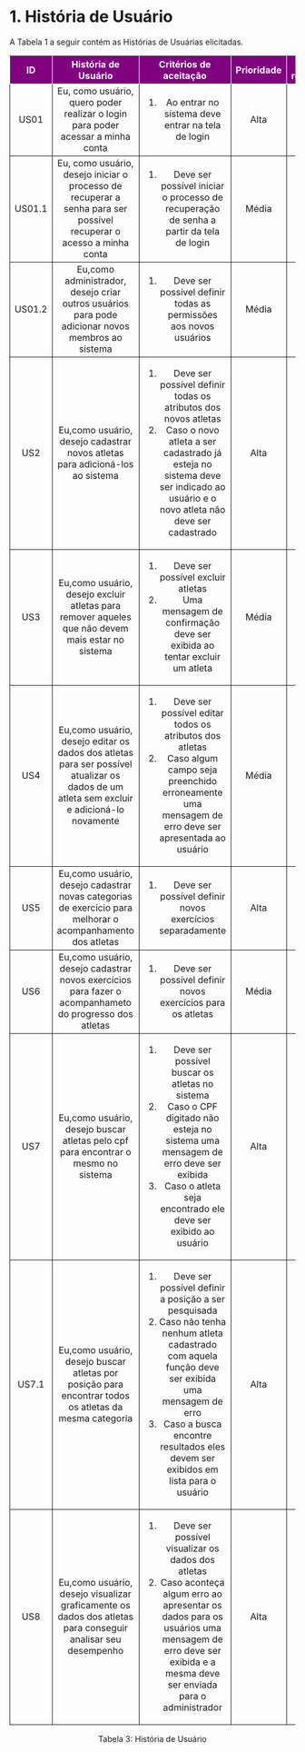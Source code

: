 # 1. História de Usuário

A Tabela 1 a seguir contém as Histórias de Usuárias elicitadas. 

<table>
    <thead>
        <tr style="background-color: purple; color: white" >
            <th style="border-style:solid;border-width:1px;text-align:center">ID</th>
            <th style="border-style:solid;border-width:1px;text-align:center">História de Usuário</th>
            <th style="border-style:solid;border-width:1px;text-align:center">Critérios de aceitação</th>
            <th style="border-style:solid;border-width:1px;text-align:center">Prioridade</th>
            <th style="border-style:solid;border-width:1px;text-align:center">RF/RNF relacionado</th>
        </tr>
    </thead>
    <tbody>
        <tr>
            <span id="ustory-01"></span>
            <td style="border-style:solid;border-width:1px;text-align:center;vertical-align:middle" rowspan="1">US01</td>
            <td style="border-style:solid;border-width:1px;text-align:center;vertical-align:middle" rowspan="1">Eu, como usuário, quero poder realizar o login para poder acessar a minha conta</td>
            <td style="border-style:solid;border-width:1px;text-align:center;vertical-align:middle" rowspan="1"><ol><li>Ao entrar no sistema deve entrar na tela de login</li></ol></td>
            <td style="border-style:solid;border-width:1px;text-align:center;vertical-align:middle">Alta</td>
            <td style="border-style:solid;border-width:1px;text-align:center;vertical-align:middle">RF01</td>
        </tr>
        <tr>
            <span id="ustory-01"></span>
            <td style="border-style:solid;border-width:1px;text-align:center;vertical-align:middle" rowspan="1">US01.1</td>
            <td style="border-style:solid;border-width:1px;text-align:center;vertical-align:middle" rowspan="1">Eu, como usuário, desejo iniciar o processo de recuperar a senha para ser possível recuperar o acesso a minha conta</td>
            <td style="border-style:solid;border-width:1px;text-align:center;vertical-align:middle" rowspan="1"><ol><li>Deve ser possível iniciar o processo de recuperação de senha a partir da tela de login</li></ol></td>
            <td style="border-style:solid;border-width:1px;text-align:center;vertical-align:middle"> Média </td>
            <td style="border-style:solid;border-width:1px;text-align:center;vertical-align:middle">RF01</td>
        </tr>
        <tr>
            <span id="ustory-01"></span>
            <td style="border-style:solid;border-width:1px;text-align:center;vertical-align:middle" rowspan="1">US01.2</td>
            <td style="border-style:solid;border-width:1px;text-align:center;vertical-align:middle" rowspan="1">Eu,como administrador, desejo criar outros usuários para pode adicionar novos membros ao sistema</td>
            <td style="border-style:solid;border-width:1px;text-align:center;vertical-align:middle" rowspan="1"><ol><li>Deve ser possível definir todas as permissões aos novos usuários</li></ol></td>
            <td style="border-style:solid;border-width:1px;text-align:center;vertical-align:middle">Média</td>
            <td style="border-style:solid;border-width:1px;text-align:center;vertical-align:middle">RF01</td>
        </tr>
        <tr>
            <span id="ustory-01"></span>
            <td style="border-style:solid;border-width:1px;text-align:center;vertical-align:middle" rowspan="1">US2</td>
            <td style="border-style:solid;border-width:1px;text-align:center;vertical-align:middle" rowspan="1">Eu,como usuário, desejo cadastrar novos atletas para adicioná-los ao sistema</td>
            <td style="border-style:solid;border-width:1px;text-align:center;vertical-align:middle" rowspan="1"><ol><li>Deve ser possível definir todas os atributos dos novos atletas</li><li>Caso o novo atleta a ser cadastrado já esteja no sistema deve ser indicado ao usuário e o novo atleta não deve ser cadastrado</li></ol></td>
            <td style="border-style:solid;border-width:1px;text-align:center;vertical-align:middle">Alta</td>
            <td style="border-style:solid;border-width:1px;text-align:center;vertical-align:middle">RF02</td>
        </tr>
        <tr>
            <span id="ustory-01"></span>
            <td style="border-style:solid;border-width:1px;text-align:center;vertical-align:middle" rowspan="1">US3</td>
            <td style="border-style:solid;border-width:1px;text-align:center;vertical-align:middle" rowspan="1">Eu,como usuário, desejo excluir atletas para remover aqueles que não devem mais estar no sistema</td>
            <td style="border-style:solid;border-width:1px;text-align:center;vertical-align:middle" rowspan="1"><ol><li>Deve ser possível excluir atletas</li><li>Uma mensagem de confirmação deve ser exibida ao tentar excluir um atleta</li></ol></td>
            <td style="border-style:solid;border-width:1px;text-align:center;vertical-align:middle">Média</td>
            <td style="border-style:solid;border-width:1px;text-align:center;vertical-align:middle">RF03</td>
        </tr>
        <tr>
            <span id="ustory-01"></span>
            <td style="border-style:solid;border-width:1px;text-align:center;vertical-align:middle" rowspan="1">US4</td>
            <td style="border-style:solid;border-width:1px;text-align:center;vertical-align:middle" rowspan="1">Eu,como usuário, desejo editar os dados dos atletas para ser possível atualizar os dados de um atleta sem excluir e adicioná-lo novamente</td>
            <td style="border-style:solid;border-width:1px;text-align:center;vertical-align:middle" rowspan="1"><ol><li>Deve ser possível editar todos os atributos dos atletas</li><li>Caso algum campo seja preenchido erroneamente uma mensagem de erro deve ser apresentada ao usuário</li></ol></td>
            <td style="border-style:solid;border-width:1px;text-align:center;vertical-align:middle">Média</td>
            <td style="border-style:solid;border-width:1px;text-align:center;vertical-align:middle">RF04</td>
        </tr>
        <tr>
            <span id="ustory-01"></span>
            <td style="border-style:solid;border-width:1px;text-align:center;vertical-align:middle" rowspan="1">US5</td>
            <td style="border-style:solid;border-width:1px;text-align:center;vertical-align:middle" rowspan="1">Eu,como usuário, desejo cadastrar novas categorias de exercício para melhorar o acompanhamento dos atletas</td>
            <td style="border-style:solid;border-width:1px;text-align:center;vertical-align:middle" rowspan="1"><ol><li>Deve ser possível definir novos exercícios separadamente</li></ol></td>
            <td style="border-style:solid;border-width:1px;text-align:center;vertical-align:middle">Alta</td>
            <td style="border-style:solid;border-width:1px;text-align:center;vertical-align:middle">RF05</td>
        </tr>
        <tr>
            <span id="ustory-01"></span>
            <td style="border-style:solid;border-width:1px;text-align:center;vertical-align:middle" rowspan="1">US6</td>
            <td style="border-style:solid;border-width:1px;text-align:center;vertical-align:middle" rowspan="1">Eu,como usuário, desejo cadastrar novos exercícios para fazer o acompanhameto do progresso dos atletas</td>
            <td style="border-style:solid;border-width:1px;text-align:center;vertical-align:middle" rowspan="1"><ol><li>Deve ser possível definir novos exercícios para os atletas</li></ol></td>
            <td style="border-style:solid;border-width:1px;text-align:center;vertical-align:middle">Média</td>
            <td style="border-style:solid;border-width:1px;text-align:center;vertical-align:middle">RF06</td>
        </tr>
        <tr>
            <span id="ustory-01"></span>
            <td style="border-style:solid;border-width:1px;text-align:center;vertical-align:middle" rowspan="1">US7</td>
            <td style="border-style:solid;border-width:1px;text-align:center;vertical-align:middle" rowspan="1">Eu,como usuário, desejo buscar atletas pelo cpf para encontrar o mesmo no sistema</td>
            <td style="border-style:solid;border-width:1px;text-align:center;vertical-align:middle" rowspan="1"><ol><li>Deve ser possível buscar os atletas no sistema</li><li>Caso o CPF digitado não esteja no sistema uma mensagem de erro deve ser exibida</li><li>Caso o atleta seja encontrado ele deve ser exibido ao usuário </li></ol></td>
            <td style="border-style:solid;border-width:1px;text-align:center;vertical-align:middle">Alta</td>
            <td style="border-style:solid;border-width:1px;text-align:center;vertical-align:middle">RF07</td>
        </tr>
        <tr>
            <span id="ustory-01"></span>
            <td style="border-style:solid;border-width:1px;text-align:center;vertical-align:middle" rowspan="1">US7.1</td>
            <td style="border-style:solid;border-width:1px;text-align:center;vertical-align:middle" rowspan="1">Eu,como usuário, desejo buscar atletas por posição para encontrar todos os atletas da mesma categoria</td>
            <td style="border-style:solid;border-width:1px;text-align:center;vertical-align:middle" rowspan="1"><ol><li>Deve ser possível definir a posição a ser pesquisada</li><li>Caso não tenha nenhum atleta cadastrado com aquela função deve ser exibida uma mensagem de erro</li><li>Caso a busca encontre resultados eles devem ser exibidos em lista para o usuário</li> </ol></td>
            <td style="border-style:solid;border-width:1px;text-align:center;vertical-align:middle">Alta</td>
            <td style="border-style:solid;border-width:1px;text-align:center;vertical-align:middle">RF08</td>
        </tr>
        <tr>
            <span id="ustory-01"></span>
            <td style="border-style:solid;border-width:1px;text-align:center;vertical-align:middle" rowspan="1">US8</td>
            <td style="border-style:solid;border-width:1px;text-align:center;vertical-align:middle" rowspan="1">Eu,como usuário, desejo visualizar graficamente os dados dos atletas para conseguir analisar seu desempenho</td>
            <td style="border-style:solid;border-width:1px;text-align:center;vertical-align:middle" rowspan="1"><ol><li>Deve ser possível visualizar os dados dos atletas</li><li>Caso aconteça algum erro ao apresentar os dados para os usuários uma mensagem de erro deve ser exibida e a mesma deve ser enviada para o administrador</li></ol></td>
            <td style="border-style:solid;border-width:1px;text-align:center;vertical-align:middle">Alta</td>
            <td style="border-style:solid;border-width:1px;text-align:center;vertical-align:middle">RF09</td>
        </tr>
</table>

<div style="text-align: center">
<p>Tabela 3: História de Usuário</p>
</div>
